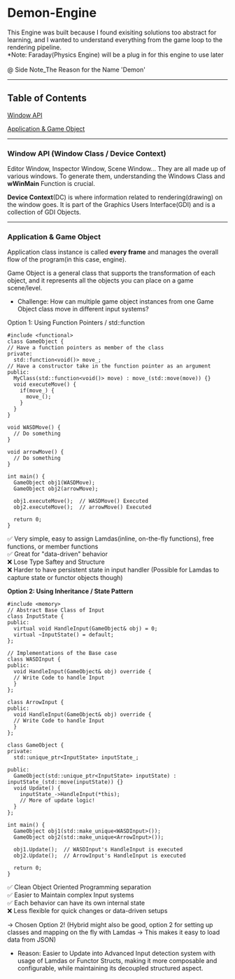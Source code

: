 # Demon-Engine
This Engine was built because I found exisiting solutions too abstract for learning, and I wanted to understand everything from the game loop to the rendering pipeline. <br /> 
*Note: Faraday(Physics Engine) will be a plug in for this engine to use later <br /> <br />
@ Side Note_The Reason for the Name 'Demon'
*********************************************************************
## Table of Contents
[Window API](#window-api) <br />

[Application & Game Object](#application-&-game-object)
*********************************************************************
### Window API (Window Class / Device Context)
Editor Window, Inspector Window, Scene Window... They are all made up of various windows. To generate them, understanding the Windows Class and **wWinMain** Function is crucial.

**Device Context**(DC) is where information related to rendering(drawing) on the window goes. It is part of the Graphics Users Interface(GDI) and is a collection of GDI Objects. <br />
*********************************************************************
### Application & Game Object <br />
Application class instance is called **every frame** and manages the overall flow of the program(in this case, engine).

Game Object is a general class that supports the transformation of each object, and it represents all the objects you can place on a game scene/level.

- Challenge: How can multiple game object instances from one Game Object class move in different input systems? <br />

Option 1: Using Function Pointers / std::function <br />
```
#include <functional>
class GameObject {
// Have a function pointers as member of the class
private:
  std::function<void()> move_;
// Have a constructor take in the function pointer as an argument
public:
  MyClass(std::function<void()> move) : move_(std::move(move)) {}
  void executeMove() {
    if(move_) {
      move_();
    }
  }
}

void WASDMove() {
  // Do something
}

void arrowMove() {
  // Do something
}

int main() {
  GameObject obj1(WASDMove);
  GameObject obj2(arrowMove);

  obj1.executeMove();  // WASDMove() Executed
  obj2.executeMove();  // arrowMove() Executed

  return 0;
}
```
✅ Very simple, easy to assign Lamdas(inline, on-the-fly functions), free functions, or member functions <br />
✅ Great for "data-driven" behavior <br />
❌ Lose Type Saftey and Structure <br />
❌ Harder to have persistent state in input handler (Possible for Lamdas to capture state or functor objects though)

**Option 2: Using Inheritance / State Pattern** <br />
```
#include <memory>
// Abstract Base Class of Input
class InputState {
public:
  virtual void HandleInput(GameObject& obj) = 0;
  virtual ~InputState() = default;
};

// Implementations of the Base case
class WASDInput {
public:
  void HandleInput(GameObject& obj) override {
  // Write Code to handle Input
  }
};

class ArrowInput {
public:
  void HandleInput(GameObject& obj) override {
  // Write Code to handle Input
  }
};

class GameObject {
private:
  std::unique_ptr<InputState> inputState_;

public:
  GameObject(std::unique_ptr<InputState> inputState) : inputState_(std::move(inputState)) {}
  void Update() {
    inputState_->HandleInput(*this);
    // More of update logic!
  }
};

int main() {
  GameObject obj1(std::make_unique<WASDInput>());
  GameObject obj2(std::make_unique<ArrowInput>());

  obj1.Update();  // WASDInput's HandleInput is executed
  obj2.Update();  // ArrowInput's HandleInput is executed

  return 0;
}
```
✅ Clean Object Oriented Programming separation <br />
✅ Easier to Maintain complex Input systems <br />
✅ Each behavior can have its own internal state <br />
❌ Less flexible for quick changes or data-driven setups <br />

-> Chosen Option 2! (Hybrid might also be good, option 2 for setting up classes and mapping on the fly with Lamdas -> This makes it easy to load data from JSON)
- Reason: Easier to Update into Advanced Input detection system with usage of Lamdas or Functor Structs, making it more composable and configurable, while maintaining its decoupled structured aspect.
